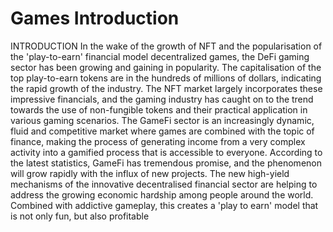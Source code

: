 # Games Introduction

INTRODUCTION In the wake of the growth of NFT and the popularisation of the 'play-to-earn' financial model decentralized games, the DeFi gaming sector has been growing and gaining in popularity. The capitalisation of the top play-to-earn tokens are in the hundreds of millions of dollars, indicating the rapid growth of the industry. The NFT market largely incorporates these impressive financials, and the gaming industry has caught on to the trend towards the use of non-fungible tokens and their practical application in various gaming scenarios. The GameFi sector is an increasingly dynamic, fluid and competitive market where games are combined with the topic of finance, making the process of generating income from a very complex activity into a gamified process that is accessible to everyone. According to the latest statistics, GameFi has tremendous promise, and the phenomenon will grow rapidly with the influx of new projects. The new high-yield mechanisms of the innovative decentralised financial sector are helping to address the growing economic hardship among people around the world. Combined with addictive gameplay, this creates a 'play to earn' model that is not only fun, but also profitable
